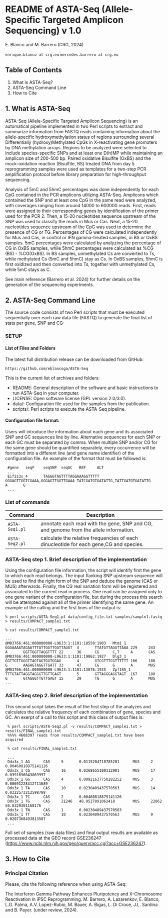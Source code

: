 #  README of ASTA-Seq (Allele-Specific Targeted Amplicon Sequencing) v 1.0

E. Blanco and M. Barrero (CRG, 2024)

`enrique.blanco at crg.eu`
`mercedes.barrero at crg.eu`

## Table of Contents
1. What is ASTA-Seq?
2. ASTA-Seq Command Line
3. How to Cite

## 1. What is ASTA-Seq

ASTA-Seq (Allele-Specific Targeted Amplicon Sequencing) is an automatical pipeline implemented in two Perl scripts to
extract and summarize information from FASTQ reads containing information about the allele-specific hydroxymethylation
status of regions surrounding several Differentially (hydroxy)Methylated CpGs in X-reactivating gene promoters by DNA
methylation arrays. Regions to be analyzed were selected to include species-specific SNPs and at least one D(h)MP while
maintaining an amplicon size of 200-500 bp. Paired oxidative Bisulfite (OxBS) and the mock-oxidation reaction (Bisulfite,
BS) treated DNA from day 5 reprogramming samples were used as templates for a two-step PCR amplification protocol before
library preparation for high-throughput sequencing.

Analysis of 5mC and 5hmC percentages was done independently for each CpG contained in the PCR amplicons utilizing ASTA-Seq.
Amplicons which contained the SNP and at least one CpG in the same read were analyzed, with coverages ranging from around
14000 to 600000 reads. First, reads were assigned to their corresponding genes by identification of the primer used for the
PCR 2. Then, a 15-20 nucleotides sequence upstream of the SNP was used to classify the reads in Mus or Cas. Next, a 15-20 nucleotides
sequence upstream of the CpG was used to determine the presence of CG or TG. Percentages of CG were calculated independently
for Mus and Cas, in control or IFN gamma-treated samples, in BS or OxBS samples. 5mC percentages were calculated by analyzing
the percentage of CG in OxBS samples, while 5hmC percentages were calculated as %CG (BS) - %CG(OxBS). In BS samples,
unmethylated Cs are converted to Ts, while methylated Cs (5mC and 5hmC) stay as Cs. In OxBS samples, 5hmC is first oxidized
and then converted into Ts, together with unmethylated Cs, while 5mC stays as C. 

See main reference (Barrero et al. 2024) for further details on the generation of the sequencing experiments.

## 2. ASTA-Seq Command Line

The source code consists of two Perl scripts that must be executed sequentially over each raw data file (FASTQ)
to generate the final list of stats per gene, SNP and CG:

### SETUP

#### List of Files and Folders

The latest full distribution release can be downloaded from GitHub:

    https://github.com/eblancoga/ASTA-Seq

This is the current list of archives and folders:

* README:
General description of the software and basic instructions to run ASTA-Seq in your computer.
* LICENSE:
Open software license (GPL version 2.0/3.0).
* data/:
Configuration file used for the samples from the publication.
* scripts/:
Perl scripts to execute the ASTA-Seq pipeline.

#### Configuration file format:

Users will introduce the information about each gene and its associated SNP and GC sequences line by line.
Alternative sequences for each SNP or each GC must be separated by comma. When multiple SNP and/or CG for the
same gene should be quantified separately, every occurrence will be formatted into a different line (and gene
name identifier) of the configuration file. An example of the format that must be followed is:

     #gene   seqF    seqSNP  seqGC   REF     ALT
     ...
     Eif2s3x_4       TAGGGTAGTTTTAGGAAAGGTTTTT       GGGAGTTGGTCGAAA,GGGAGTTGGTTGAAA TATCGATGTGATATTG,TATTGATGTGATATTG       A       G
     ...

### List of commands

Command | Description
--------|-------------
`ASTA-Seq1.pl` | annotate each read with the gene, SNP and CG, and genome from the allele information.
`ASTA-Seq2.pl` | calculate the relative frequencies of each dinucleotide for each gene,CG and species.


### ASTA-Seq step 1. Brief description of the implementation

Using the configuration file information, the script will identify first the gene to which each read belongs.
The input flanking SNP upstream sequence will be used to find the right form of the SNP and deduce the genome (CAS
or MUS) afterwards. Finally, the CG real variation form will be registered and associated to the current read
in process. One read can be assigned only to one gene variant of the configuration file, but during the process
this search will be attempted against all of the primer identifying the same gene. An example of the calling and
the first lines of the output is:

    % perl scripts/ASTA-Seq1.pl data/config_file.txt samples/sample1.fastq > results/COMPACT_sample1.txt

    % cat results/COMPACT_sample1.txt

    ...
    @M03766:461:000000000-L96J3:1:1101:18550:1903   Mtm1_1  GGGAAAATAGAATTTATTGGTTGGTTAGGT  4       TTATGTTAGGTTAAA 229     243     A       GGTTGGTTAGGTTTT 22      36      CG      C,T     A       CAS
    @M03766:461:000000000-L96J3:1:1101:19062:1927   Dlg3_1  GGTTGTTGGGTTAGTAGTGGTGGAG       4       GTCGTTTCGTTTTTT 166     180     G       AAGAGTAGGTTGATT 33      47      CG      G       A       MUS
    @M03766:461:000000000-L96J3:1:1101:13876:1935   Zpf185_1        TTTGTATTAGGTAGGGTTGTTGAGT       5       GTTAGGGAGGTAGT  167     180     G       GTAGGGTTGTTGAGT 15      29      TG      G       A       MUS
    ...

### ASTA-Seq step 2. Brief description of the implementation

This second script takes the result of the first step of the analyzes and calculates the relative frequency of each
combination of gene, species and GC. An exerpt of a call to this script and this class of output files is:

     % perl scripts/ASTA-Seq2.pl -v results/COMPACT_sample1.txt > results/FINAL_sample1.txt
     %%%% 4608397 reads from results/COMPACT_sample1.txt have been acquired 

     % cat results/FINAL_sample1.txt

     ...
     Ddx3x_1 AG      CAS     5       0.0115204718785281      MUS     2       0.00460818875141126     
     Ddx3x_1 CG      CAS     16      0.0368655100112901      MUS     17      0.0391696043869957      
     Ddx3x_1 GG      CAS     4       0.00921637750282252     MUS     3       0.00691228312711689     
     Ddx3x_1 TA      CAS     10      0.0230409437570563      MUS     14      0.0322573212598788      
     Ddx3x_1 TC      CAS     2       0.00460818875141126     
     Ddx3x_1 TG      CAS     21246   48.9527891062418        MUS     22062   50.8329301168176        
     Ddx3x_1 TN      CAS     1       0.00230409437570563     
     Ddx3x_1 TT      CAS     10      0.0230409437570563      MUS     9       0.0207368493813507      
     ...

Full set of samples (raw data files) and final output results are available as processed data at the
GEO record GSE236247 (https://www.ncbi.nlm.nih.gov/geo/query/acc.cgi?acc=GSE236247).

## 3. How to Cite

### Principal Citation

Please, cite the following reference when using ASTA-Seq:

The Interferon Gamma Pathway Enhances Pluripotency and X-Chromosome Reactivation in iPSC Reprogramming.
M. Barrero, A. Lazarenkov, E. Blanco, L.G. Palma, A.V. Lopez-Rubio, M. Bauer, A. Bigas, L. Di Croce, J.L. Sardina and B. Payer.
(under review, 2024).

